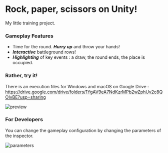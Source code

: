 # Rock, paper, scissors on Unity!
My little training project.

### Gameplay Features
- Time for the round. ***Hurry up*** and throw your hands!
- ***Interactive*** battleground rows!
- ***Highlighting*** of key events : a draw, the round ends, the place is occupied.

### Rather, try it!
There is an execution files for Windows and macOS on Google Drive : https://drive.google.com/drive/folders/1YgAV9eA7NdKzrMPb2wZphUv2c8QOIvBE?usp=sharing

![preview](https://user-images.githubusercontent.com/81878781/124361785-85bdff00-dc39-11eb-8f5c-dad0bd4f0543.png)

### For Developers
You can change the gameplay configuration by changing the parameters of the inspector.

![parameters](https://user-images.githubusercontent.com/81878781/124362204-3af1b680-dc3c-11eb-8873-f3850e1ea998.png)
